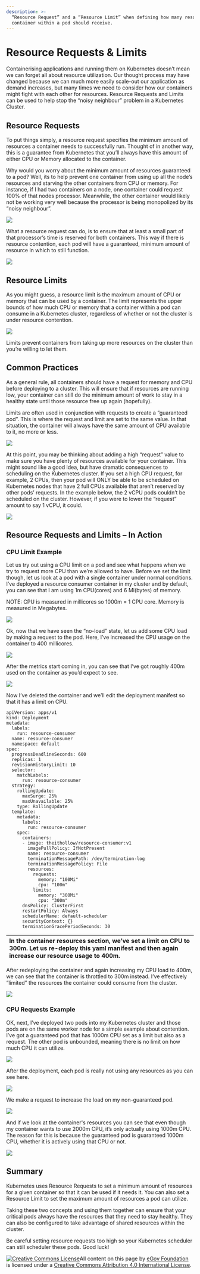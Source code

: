 ```yaml
---
description: >-
  “Resource Request” and a “Resource Limit” when defining how many resources a
  container within a pod should receive.
---
```


# Resource Requests & Limits

Containerising applications and running them on Kubernetes doesn’t mean we can forget all about resource utilization. Our thought process may have changed because we can much more easily scale-out our application as demand increases, but many times we need to consider how our containers might fight with each other for resources. Resource Requests and Limits can be used to help stop the “noisy neighbour” problem in a Kubernetes Cluster.

## Resource Requests

To put things simply, a resource request specifies the minimum amount of resources a container needs to successfully run. Thought of in another way, this is a guarantee from Kubernetes that you’ll always have this amount of either CPU or Memory allocated to the container.

Why would you worry about the minimum amount of resources guaranteed to a pod? Well, its to help prevent one container from using up all the node’s resources and starving the other containers from CPU or memory. For instance, if I had two containers on a node, one container could request 100% of that nodes processor. Meanwhile, the other container would likely not be working very well because the processor is being monopolized by its “noisy neighbour”.

![](https://theithollow.com/wp-content/uploads/2020/04/image-3.png)

What a resource request can do, is to ensure that at least a small part of that processor’s time is reserved for both containers. This way if there is resource contention, each pod will have a guaranteed, minimum amount of resource in which to still function.

![](https://documents.lucidchart.com/documents/85c359e4-da7c-4eca-8ed2-bfa90d599d5f/pages/FO6Qkj8_qSsz?a=3238&x=63&y=265&w=1386&h=393&store=1&accept=image%2F*&auth=LCA%20e43a8117eede4818321fafb1b5db60de1176fc32-ts%3D1587233233)

## Resource Limits

As you might guess, a resource limit is the maximum amount of CPU or memory that can be used by a container. The limit represents the upper bounds of how much CPU or memory that a container within a pod can consume in a Kubernetes cluster, regardless of whether or not the cluster is under resource contention.

![](https://documents.lucidchart.com/documents/85c359e4-da7c-4eca-8ed2-bfa90d599d5f/pages/FO6Qkj8_qSsz?a=3379&x=57&y=712&w=1386&h=341&store=1&accept=image%2F*&auth=LCA%20b77deea5245261d2dff4f5589901166d5770a4fb-ts%3D1587233233)

Limits prevent containers from taking up more resources on the cluster than you’re willing to let them.

## Common Practices

As a general rule, all containers should have a request for memory and CPU before deploying to a cluster. This will ensure that if resources are running low, your container can still do the minimum amount of work to stay in a healthy state until those resource free up again \(hopefully\).

Limits are often used in conjunction with requests to create a “guaranteed pod”. This is where the request and limit are set to the same value. In that situation, the container will always have the same amount of CPU available to it, no more or less.

![](https://documents.lucidchart.com/documents/85c359e4-da7c-4eca-8ed2-bfa90d599d5f/pages/FO6Qkj8_qSsz?a=3436&x=59&y=1069&w=1386&h=242&store=1&accept=image%2F*&auth=LCA%20a7431baf99afe49cb2ff25696b15d8495c7c1b01-ts%3D1587233233)

At this point, you may be thinking about adding a high “request” value to make sure you have plenty of resources available for your container. This might sound like a good idea, but have dramatic consequences to scheduling on the Kubernetes cluster. If you set a high CPU request, for example, 2 CPUs, then your pod will ONLY be able to be scheduled on Kubernetes nodes that have 2 full CPUs available that aren’t reserved by other pods’ requests. In the example below, the 2 vCPU pods couldn’t be scheduled on the cluster. However, if you were to lower the “request” amount to say 1 vCPU, it could.

![](https://documents.lucidchart.com/documents/85c359e4-da7c-4eca-8ed2-bfa90d599d5f/pages/FO6Qkj8_qSsz?a=3687&x=1733&y=273&w=1045&h=1026&store=1&accept=image%2F*&auth=LCA%208947fe6e088cd6618338a5b630abff3858c6849f-ts%3D1587233233)

## Resource Requests and Limits – In Action

### CPU Limit Example

Let us try out using a CPU limit on a pod and see what happens when we try to request more CPU than we’re allowed to have. Before we set the limit though, let us look at a pod with a single container under normal conditions. I’ve deployed a resource consumer container in my cluster and by default, you can see that I am using 1m CPU\(cores\) and 6 Mi\(bytes\) of memory.

NOTE: CPU is measured in millicores so 1000m = 1 CPU core. Memory is measured in Megabytes.

![](https://theithollow.com/wp-content/uploads/2020/04/k8s-podlimits-1.png)

Ok, now that we have seen the “no-load” state, let us add some CPU load by making a request to the pod. Here, I’ve increased the CPU usage on the container to 400 millicores.

![](https://theithollow.com/wp-content/uploads/2020/04/k8s-podlimits-2-1024x59.png)

After the metrics start coming in, you can see that I’ve got roughly 400m used on the container as you’d expect to see.

![](https://theithollow.com/wp-content/uploads/2020/04/k8s-podlimits-4-nolimits-1024x64.png)

Now I’ve deleted the container and we’ll edit the deployment manifest so that it has a limit on CPU.

```text
apiVersion: apps/v1
kind: Deployment
metadata:
  labels:
    run: resource-consumer
  name: resource-consumer
  namespace: default
spec:
  progressDeadlineSeconds: 600
  replicas: 1
  revisionHistoryLimit: 10
  selector:
    matchLabels:
      run: resource-consumer
  strategy:
    rollingUpdate:
      maxSurge: 25%
      maxUnavailable: 25%
    type: RollingUpdate
  template:
    metadata:
      labels:
        run: resource-consumer
    spec:
      containers:
      - image: theithollow/resource-consumer:v1
        imagePullPolicy: IfNotPresent
        name: resource-consumer
        terminationMessagePath: /dev/termination-log
        terminationMessagePolicy: File
        resources:
          requests:
            memory: "100Mi"
            cpu: "100m"
          limits:
            memory: "300Mi"
            cpu: "300m"
      dnsPolicy: ClusterFirst
      restartPolicy: Always
      schedulerName: default-scheduler
      securityContext: {}
      terminationGracePeriodSeconds: 30
```

| In the container resources section, we’ve set a limit on CPU to 300m. Let us re-deploy this yaml manifest and then again increase our resource usage to 400m. |
| :--- |


After redeploying the container and again increasing my CPU load to 400m, we can see that the container is throttled to 300m instead. I’ve effectively “limited” the resources the container could consume from the cluster.

![](https://theithollow.com/wp-content/uploads/2020/04/k8s-podlimits-3.png)

### CPU Requests Example

OK, next, I’ve deployed two pods into my Kubernetes cluster and those pods are on the same worker node for a simple example about contention. I’ve got a guaranteed pod that has 1000m CPU set as a limit but also as a request. The other pod is unbounded, meaning there is no limit on how much CPU it can utilize.

![](https://documents.lucidchart.com/documents/85c359e4-da7c-4eca-8ed2-bfa90d599d5f/pages/FO6Qkj8_qSsz?a=3781&x=2893&y=664&w=1034&h=355&store=1&accept=image%2F*&auth=LCA%201ecab817124a0d3e7b4adb45940d58b96c87f3ce-ts%3D1587233233)

After the deployment, each pod is really not using any resources as you can see here.

![](https://theithollow.com/wp-content/uploads/2020/04/image-4-1024x153.png)

We make a request to increase the load on my non-guaranteed pod.

![](https://theithollow.com/wp-content/uploads/2020/04/image-5-1024x52.png)

And if we look at the container's resources you can see that even though my container wants to use 2000m CPU, it’s only actually using 1000m CPU. The reason for this is because the guaranteed pod is guaranteed 1000m CPU, whether it is actively using that CPU or not.

![](https://theithollow.com/wp-content/uploads/2020/04/image-6-1024x82.png)

## Summary

Kubernetes uses Resource Requests to set a minimum amount of resources for a given container so that it can be used if it needs it. You can also set a Resource Limit to set the maximum amount of resources a pod can utilize.

Taking these two concepts and using them together can ensure that your critical pods always have the resources that they need to stay healthy. They can also be configured to take advantage of shared resources within the cluster.

Be careful setting resource requests too high so your Kubernetes scheduler can still scheduler these pods. Good luck!



 [![Creative Commons License](https://i.creativecommons.org/l/by/4.0/80x15.png)​](http://creativecommons.org/licenses/by/4.0/)All content on this page by [eGov Foundation](https://egov.org.in/) is licensed under a [Creative Commons Attribution 4.0 International License](http://creativecommons.org/licenses/by/4.0/).

